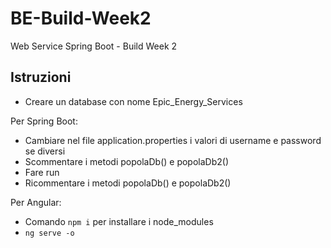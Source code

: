 # BE-Build-Week2
Web Service Spring Boot - Build Week 2  
  
## Istruzioni
- Creare un database con nome Epic_Energy_Services  
  
  
Per Spring Boot:
- Cambiare nel file application.properties i valori di username e password se diversi
- Scommentare i metodi popolaDb() e popolaDb2()
- Fare run
- Ricommentare i metodi popolaDb() e popolaDb2()  
  
  
Per Angular:
- Comando <code>npm i</code> per installare i node_modules
- <code>ng serve -o</code>
